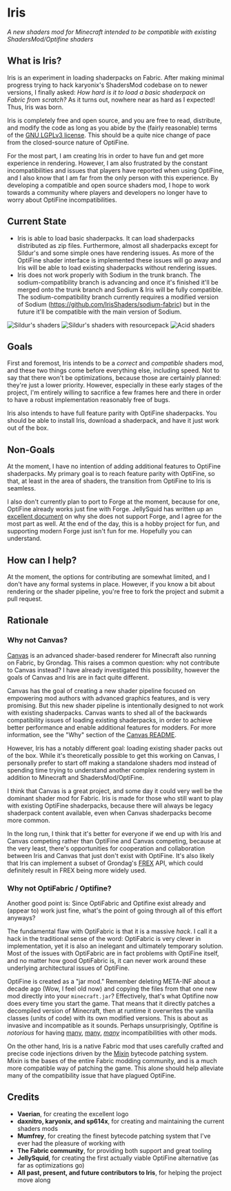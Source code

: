 # Iris

*A new shaders mod for Minecraft intended to be compatible with existing ShadersMod/Optifine shaders*

## What is Iris?

Iris is an experiment in loading shaderpacks on Fabric. After making minimal progress trying to hack karyonix's ShadersMod codebase on to newer versions, I finally asked: *How hard is it to load a basic shaderpack on Fabric from scratch?* As it turns out, nowhere near as hard as I expected! Thus, Iris was born.

Iris is completely free and open source, and you are free to read, distribute, and modify the code as long as you abide by the (fairly reasonable) terms of the [GNU LGPLv3 license](https://github.com/IrisShaders/Iris/blob/master/LICENSE). This should be a quite nice change of pace from the closed-source nature of OptiFine.

For the most part, I am creating Iris in order to have fun and get more experience in rendering. However, I am also frustrated by the constant incompatibilities and issues that players have reported when using OptiFine, and I also know that I am far from the only person with this experience. By developing a compatible and open source shaders mod, I hope to work towards a community where players and developers no longer have to worry about OptiFine incompatibilities.


## Current State

* Iris is able to load basic shaderpacks. It can load shaderpacks distributed as zip files. Furthermore, almost all shaderpacks except for Sildur's and some simple ones have rendering issues. As more of the OptiFine shader interface is implemented these issues will go away and Iris will be able to load existing shaderpacks without rendering issues.
* Iris does not work properly with Sodium in the trunk branch. The sodium-compatibility branch is advancing and once it's finished it'll be merged onto the trunk branch and Sodium & Iris will be fully compatible. The sodium-compatibility branch currently requires a modified version of Sodium (https://github.com/IrisShaders/sodium-fabric) but in the future it'll be compatible with the main version of Sodium.

![Sildur's shaders](https://i.imgur.com/o3JmkXV.png)
![Sildur's shaders with resourcepack](https://i.imgur.com/rPSlRQm.png)
![Acid shaders](https://i.imgur.com/dynR54W.jpg)

## Goals

First and foremost, Iris intends to be a *correct* and *compatible* shaders mod, and these two things come before everything else, including speed. Not to say that there won't be optimizations, because those are certainly planned: they're just a lower priority. However, especially in these early stages of the project, I'm entirely willing to sacrifice a few frames here and there in order to have a robust implementation reasonably free of bugs.

Iris also intends to have full feature parity with OptiFine shaderpacks. You should be able to install Iris, download a shaderpack, and have it just work out of the box.


## Non-Goals

At the moment, I have no intention of adding additional features to OptiFine shaderpacks. My primary goal is to reach feature parity with OptiFine, so that, at least in the area of shaders, the transition from OptiFine to Iris is seamless.

I also don't currently plan to port to Forge at the moment, because for one, OptiFine already works just fine with Forge. JellySquid has written up an [excellent document](https://gist.github.com/jellysquid3/629eb84a74ab326046faf971150dc6c3) on why she does not support Forge, and I agree for the most part as well. At the end of the day, this is a hobby project for fun, and supporting modern Forge just isn't fun for me. Hopefully you can understand.


## How can I help?

At the moment, the options for contributing are somewhat limited, and I don't have any formal systems in place. However, if you know a bit about rendering or the shader pipeline, you're free to fork the project and submit a pull request.


## Rationale

### Why not Canvas?

[Canvas](https://github.com/grondag/canvas) is an advanced shader-based renderer for Minecraft also running on Fabric, by Grondag. This raises a common question: why not contribute to Canvas instead? I have already investigated this possibility, however the goals of Canvas and Iris are in fact quite different.

Canvas has the goal of creating a new shader pipeline focused on empowering mod authors with advanced graphics features, and is very promising. But this new shader pipeline is intentionally designed to not work with existing shaderpacks. Canvas wants to shed all of the backwards compatibility issues of loading existing shaderpacks, in order to achieve better performance and enable additional features for modders. For more information, see the "Why" section of the [Canvas README](https://github.com/grondag/canvas/blob/one/README.md#Why).

However, Iris has a notably different goal: loading existing shader packs out of the box. While it's theoretically possible to get this working on Canvas, I personally prefer to start off making a standalone shaders mod instead of spending time trying to understand another complex rendering system in addition to Minecraft and ShadersMod/OptiFine.

I think that Canvas is a great project, and some day it could very well be the dominant shader mod for Fabric. Iris is made for those who still want to play with existing OptiFine shaderpacks, because there will always be legacy shaderpack content available, even when Canvas shaderpacks become more common.

In the long run, I think that it's better for everyone if we end up with Iris and Canvas competing rather than OptiFine and Canvas competing, because at the very least, there's opportunities for cooperation and collaboration between Iris and Canvas that just don't exist with OptiFine. It's also likely that Iris can implement a subset of Grondag's [FREX](https://github.com/grondag/frex) API, which could definitely result in FREX being more widely used.


### Why not OptiFabric / Optifine?

Another good point is: Since OptiFabric and Optifine exist already and (appear to) work just fine, what's the point of going through all of this effort anyways?

The fundamental flaw with OptiFabric is that it is a massive *hack*. I call it a hack in the traditional sense of the word: OptiFabric is very clever in implementation, yet it is also an inelegant and ultimately temporary solution. Most of the issues with OptiFabric are in fact problems with OptiFine itself, and no matter how good OptiFabric is, it can never work around these underlying architectural issues of OptiFine.

OptiFine is created as a "jar mod." Remember deleting META-INF about a decade ago (Wow, I feel old now) and copying the files from that one new mod directly into your `minecraft.jar`? Effectively, that's what Optifine now does every time you start the game. That means that it directly patches a decompiled version of Minecraft, then at runtime it overwrites the vanilla classes (units of code) with its own modified versions. This is about as invasive and incompatible as it sounds. Perhaps unsurprisingly, Optifine is *notorious* for having [many](https://github.com/TerraformersMC/Terrestria/issues/178), [many](https://github.com/jellysquid3/lithium-fabric/issues/73), [*many*](https://www.reddit.com/r/feedthebeast/comments/6ueyla/112_optifine_incompatible_with_some_mods/) incompatibilities with other mods.

On the other hand, Iris is a native Fabric mod that uses carefully crafted and precise code injections driven by the [Mixin](https://github.com/SpongePowered/Mixin) bytecode patching system. Mixin is the bases of the entire Fabric modding community, and is a much more compatible way of patching the game. This alone should help alleviate many of the compatibility issue that have plagued OptiFine.


## Credits

* **Vaerian**, for creating the excellent logo
* **daxnitro, karyonix, and sp614x**, for creating and maintaining the current shaders mods
* **Mumfrey**, for creating the finest bytecode patching system that I've ever had the pleasure of working with
* **The Fabric community**, for providing both support and great tooling
* **JellySquid**, for creating the first actually viable OptiFine alternative (as far as optimizations go)
* **All past, present, and future contributors to Iris**, for helping the project move along
